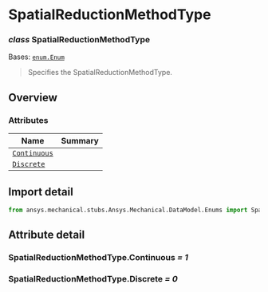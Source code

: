 <a id="spatialreductionmethodtype"></a>

# SpatialReductionMethodType

<a id="SpatialReductionMethodType"></a>

### *class* SpatialReductionMethodType

Bases: [`enum.Enum`](https://docs.python.org/3/library/enum.html#enum.Enum)

> Specifies the SpatialReductionMethodType.

> <!-- !! processed by numpydoc !! -->

<a id="overview"></a>

## Overview

### Attributes

| Name | Summary |
|----------------------------------------------------------|----|
| [`Continuous`](#SpatialReductionMethodType.Continuous)   |    |
| [`Discrete`](#SpatialReductionMethodType.Discrete)       |    |

<a id="import-detail"></a>

## Import detail

```python
from ansys.mechanical.stubs.Ansys.Mechanical.DataModel.Enums import SpatialReductionMethodType
```

<a id="attribute-detail"></a>

## Attribute detail

<a id="SpatialReductionMethodType.Continuous"></a>

### SpatialReductionMethodType.Continuous *= 1*

<a id="SpatialReductionMethodType.Discrete"></a>

### SpatialReductionMethodType.Discrete *= 0*
